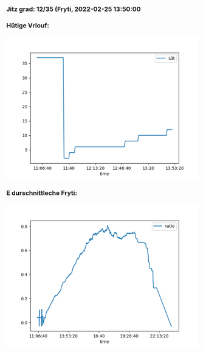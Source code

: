 ### Jitz grad: 12/35 (Fryti, 2022-02-25 13:50:00

### Hütige Vrlouf:
![Graph](Today.png)

### E durschnittleche Fryti:
![Graph](Fryti.png)